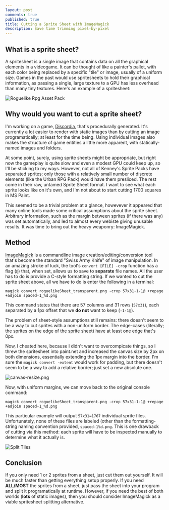 ```yaml
---
layout: post
comments: true
published: true
title: Cutting a Sprite Sheet with ImageMagick
description: Save time trimming pixel-by-pixel
---
```

## What is a sprite sheet?

A spritesheet is a single image that contains data on all the graphical elements in a videogame. It can be thought of like a painter's pallet, with each color being replaced by a specific "tile" or image, usually of a uniform size. Games in the past would use spritesheets to hold their graphical information, as passing a single, large texture to a GPU has less overhead than many tiny textures. Here's an example of a spritesheet:

![Roguelike Rpg Asset Pack](https://www.kenney.nl/content/3-assets/96-roguelike-rpg-pack/preview-medals.png)

## Why would you want to cut a sprite sheet?

I'm working on a game, [Discordia](https://github.com/samclane/Discordia), that's procedurally generated. It's currently a lot easier to render with static images than by cutting an image programatically; at least for the time being. Using individual images also makes the structure of game entities a little more apparent, with statically-named images and folders. 

At some point, surely, using sprite sheets might be appropriate, but right now the gameplay is quite slow and even a modest GPU could keep up, so I'll be sticking to my ways. However, not all of Kenney's Sprite Packs have separated sprites; only those with a relatively small number of discrete elements (like the Urban RPG Pack) would have them presliced. The rest come in their raw, untamed Sprite Sheet format. I want to see what each sprite looks like on it's own, and I'm not about to start cutting 1700 squares in MS Paint. 

This seemed to be a trivial problem at a glance, howevever it appeared that many online tools made some critical assumptions about the sprite sheet. Arbitrary information, such as the margin between sprites (if there was any) was set automatically, and led to almost every webiste giving unusable results. It was time to bring out the heavy weaponry: ImageMagick. 

## Method

[ImageMagick](https://imagemagick.org/index.php) is a commandline image creation/editing/conversion tool that's become the standard "Swiss Army Knife" of image manipulation. In an amazing stroke of luck, the tool's `convert [FILE] -crop` function has a flag (`@`) that, when set, allows us to save to __separate__ file names. All the user has to do is provide a C-style formatting string. If we wanted to cut the sprite sheet above, all we have to do is enter the following in a terminal:

`magick convert roguelikeSheet_transparent.png -crop 57x31-1-1@ +repage +adjoin spaced-1_%d.png`

This command states that there are 57 columns and 31 rows (`57x31`), each separated by a 1px offset that we __do not__ want to keep (`-1-1@`). 

The problem of sheet-style assumptions still remains: there doesn't seem to be a way to cut sprites with a non-uniform border. The edge-cases (literally; the sprites on the edge of the sprite sheet) have at least one edge that's 0px. 

Now, I cheated here, because I didn't want to overcompicate things, so I threw the spritesheet into paint.net and increased the canvas size by 2px on both dimensions, essentially extending the 1px margin into the border. I'm sure the `magick convert -extent` would work for padding, but there doesn't seem to be a way to add a relative border; just set a new absolute one. 

![canvas-resize.png]({{site.baseurl}}/images/canvas-resize.png)

Now, with uniform margins, we can move back to the original console command:

`magick convert roguelikeSheet_transparent.png -crop 57x31-1-1@ +repage +adjoin spaced-1_%d.png`

This particular example will output `57x31=1767` individual sprite files. Unfortunately, none of these files are labeled (other than the formatting-string naming convention provided, `spaced-1%d.png`. This is one drawback of cutting via this method: each sprite will have to be inspected manually to determine what it actually is. 

![Split Tiles]({{site.baseurl}}/images/split-tiles.png)

## Conclusion

If you only need 1 or 2 sprites from a sheet, just cut them out yourself. It will be much faster than getting everything setup properly. If you need __ALL/MOST__ the sprites from a sheet, just pass the sheet into your program and split it programatically at runtime. However, if you need the best of both worlds (__lots__ of static images), then you should consider ImageMagick as a viable spritesheet splitting alternative. 

